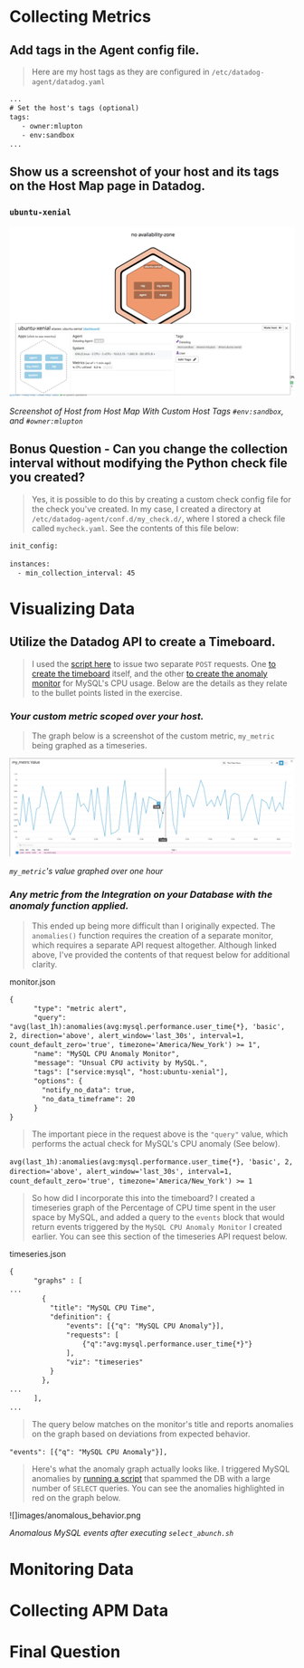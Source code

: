 # Collecting Metrics

## Add tags in the Agent config file.

> Here are my host tags as they are configured in `/etc/datadog-agent/datadog.yaml`
```
...
# Set the host's tags (optional)
tags:
   - owner:mlupton
   - env:sandbox
...
```

## Show us a screenshot of your host and its tags on the Host Map page in Datadog.
### `ubuntu-xenial`

![](images/host_with_tags.png)

*Screenshot of Host from Host Map With Custom Host Tags `#env:sandbox`, and `#owner:mlupton`*


## Bonus Question - Can you change the collection interval without modifying the Python check file you created?

> Yes, it is possible to do this by creating a custom check config file for the check you've created. In my case, I created a directory at `/etc/datadog-agent/conf.d/my_check.d/`, where I stored a check file called `mycheck.yaml`. See the contents of this file below:
```
init_config:

instances:
  - min_collection_interval: 45
``` 


# Visualizing Data

## Utilize the Datadog API to create a Timeboard.

> I used the [script here](scripts/my_metric-timeboard.sh) to issue two separate `POST` requests. One [to create the timeboard](scripts/timeboard.json) itself, and the other [to create the anomaly monitor](scripts/monitor.json) for MySQL's CPU usage. Below are the details as they relate to the bullet points listed in the exercise. 


### _Your custom metric scoped over your host._

> The graph below is a screenshot of the custom metric, `my_metric`  being graphed as a timeseries. 

![](images/my_metric_timeseries.png)

*`my_metric`'s value graphed over one hour*



### _Any metric from the Integration on your Database with the anomaly function applied._

> This ended up being more difficult than I originally expected. The `anomalies()` function requires the creation of a separate monitor, which requires a separate API request altogether. Although linked above, I've provided the contents of that request below for additional clarity.

monitor.json
```
{
      "type": "metric alert",
      "query": "avg(last_1h):anomalies(avg:mysql.performance.user_time{*}, 'basic', 2, direction='above', alert_window='last_30s', interval=1, count_default_zero='true', timezone='America/New_York') >= 1",
      "name": "MySQL CPU Anomaly Monitor",
      "message": "Unsual CPU activity by MySQL.",
      "tags": ["service:mysql", "host:ubuntu-xenial"],
      "options": {
        "notify_no_data": true,
        "no_data_timeframe": 20
      }
}
```

> The important piece in the request above is the `"query"` value, which performs the actual check for MySQL's CPU anomaly (See below).
 

`avg(last_1h):anomalies(avg:mysql.performance.user_time{*}, 'basic', 2, direction='above', alert_window='last_30s', interval=1, count_default_zero='true', timezone='America/New_York') >= 1`


> So how did I incorporate this into the timeboard? I created a timeseries graph of the Percentage of CPU time spent in the user space by MySQL, and added a query to the `events` block that would return events triggered by the `MySQL CPU Anomaly Monitor` I created earlier. You can see this section of the timeseries API request below. 


timeseries.json
```
{
      "graphs" : [
...
        {
          "title": "MySQL CPU Time",
          "definition": {
              "events": [{"q": "MySQL CPU Anomaly"}],
              "requests": [
                  {"q":"avg:mysql.performance.user_time{*}"}
              ],
              "viz": "timeseries"
          }
        },
...
      ],
...
```

> The query below matches on the monitor's title and reports anomalies on the graph based on deviations from expected behavior. 

`"events": [{"q": "MySQL CPU Anomaly"}],`


> Here's what the anomaly graph actually looks like. I triggered MySQL anomalies by [running a script](scripts/select_abunch.sh) that spammed the DB with a large number of `SELECT` queries. You can see the anomalies highlighted in red on the graph below. 

![]images/anomalous_behavior.png

*Anomalous MySQL events after executing `select_abunch.sh`*



# Monitoring Data

# Collecting APM Data

# Final Question
